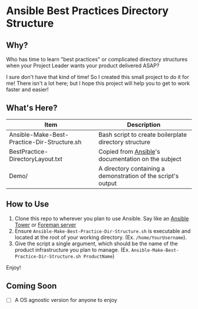 # Ansible Best Practices Directory Structure

## Why?

Who has time to learn "best practices" or complicated directory structures when your Project Leader wants your product delivered ASAP?

I sure don't have that kind of time! So I created this small project to do it for me! There isn't a lot here; but I hope this project will help you to get to work faster and easier!

## What's Here?

| Item | Description |
| --- | --- |
| Ansible-Make-Best-Practice-Dir-Structure.sh | Bash script to create boilerplate directory structure |
| BestPractice-DirectoryLayout.txt | Copied from [Ansible](https://docs.ansible.com/ansible/2.8/user_guide/playbooks_best_practices.html#directory-layout)'s documentation on the subject |
| Demo/ | A directory containing a demonstration of the script's output |

## How to Use

1. Clone this repo to wherever you plan to use Ansible. Say like an [Ansible Tower](https://www.ansible.com/products/tower) or [Foreman server](https://www.theforeman.org/plugins/foreman_ansible/2.x/index.html)
2. Ensure ``Ansible-Make-Best-Practice-Dir-Structure.sh`` is executable and located at the root of your working directory. (Ex. ``/home/YourUsername``).
3. Give the script a single argument, which should be the name of the product infrastructure you plan to manage. (Ex. ``Ansible-Make-Best-Practice-Dir-Structure.sh ProductName``)

Enjoy!

## Coming Soon

- [ ] A OS agnostic version for anyone to enjoy
